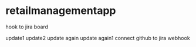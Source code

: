 # retailmanagementapp

hook to jira board

update1
update2
update again
update again1
connect github to jira webhook
